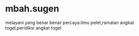 # mbah.sugen
melayani yang benar benar percaya:ilmu pelet,ramalan angkat togel,peridiksi angkat togel
